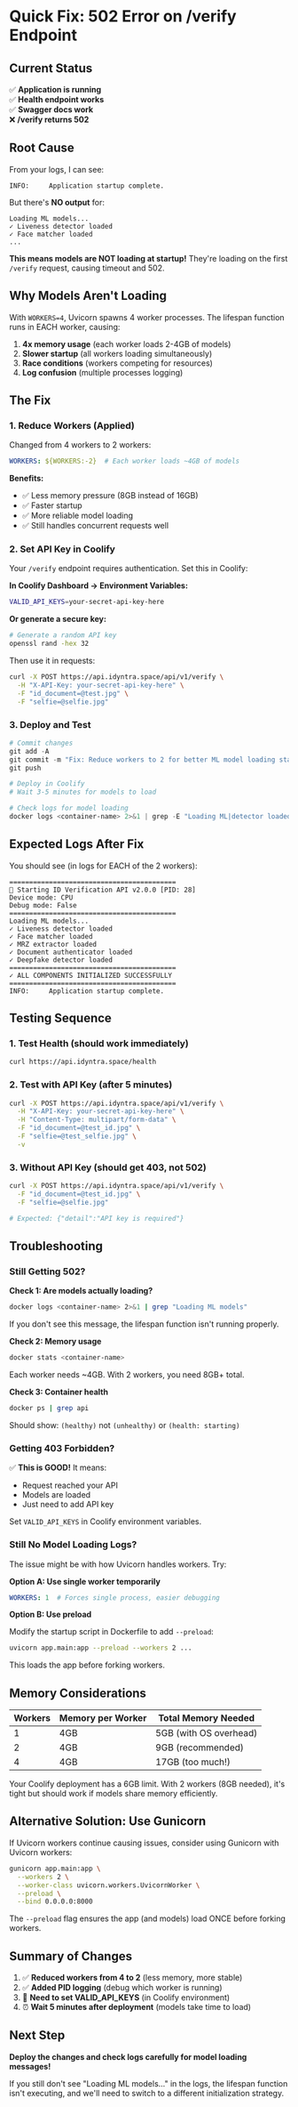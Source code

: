 # Quick Fix: 502 Error on /verify Endpoint

## Current Status

✅ **Application is running**  
✅ **Health endpoint works**  
✅ **Swagger docs work**  
❌ **/verify returns 502**

## Root Cause

From your logs, I can see:
```
INFO:     Application startup complete.
```

But there's **NO output** for:
```
Loading ML models...
✓ Liveness detector loaded
✓ Face matcher loaded
...
```

**This means models are NOT loading at startup!** They're loading on the first `/verify` request, causing timeout and 502.

## Why Models Aren't Loading

With `WORKERS=4`, Uvicorn spawns 4 worker processes. The lifespan function runs in EACH worker, causing:

1. **4x memory usage** (each worker loads 2-4GB of models)
2. **Slower startup** (all workers loading simultaneously)
3. **Race conditions** (workers competing for resources)
4. **Log confusion** (multiple processes logging)

## The Fix

### 1. Reduce Workers (Applied)

Changed from 4 workers to 2 workers:
```yaml
WORKERS: ${WORKERS:-2}  # Each worker loads ~4GB of models
```

**Benefits:**
- ✅ Less memory pressure (8GB instead of 16GB)
- ✅ Faster startup
- ✅ More reliable model loading
- ✅ Still handles concurrent requests well

### 2. Set API Key in Coolify

Your `/verify` endpoint requires authentication. Set this in Coolify:

**In Coolify Dashboard → Environment Variables:**
```bash
VALID_API_KEYS=your-secret-api-key-here
```

**Or generate a secure key:**
```bash
# Generate a random API key
openssl rand -hex 32
```

Then use it in requests:
```bash
curl -X POST https://api.idyntra.space/api/v1/verify \
  -H "X-API-Key: your-secret-api-key-here" \
  -F "id_document=@test.jpg" \
  -F "selfie=@selfie.jpg"
```

### 3. Deploy and Test

```powershell
# Commit changes
git add -A
git commit -m "Fix: Reduce workers to 2 for better ML model loading stability"
git push

# Deploy in Coolify
# Wait 3-5 minutes for models to load

# Check logs for model loading
docker logs <container-name> 2>&1 | grep -E "Loading ML|detector loaded|ALL COMPONENTS"
```

## Expected Logs After Fix

You should see (in logs for EACH of the 2 workers):

```
==========================================
🚀 Starting ID Verification API v2.0.0 [PID: 28]
Device mode: CPU
Debug mode: False
==========================================
Loading ML models...
✓ Liveness detector loaded
✓ Face matcher loaded
✓ MRZ extractor loaded
✓ Document authenticator loaded
✓ Deepfake detector loaded
==========================================
✓ ALL COMPONENTS INITIALIZED SUCCESSFULLY
==========================================
INFO:     Application startup complete.
```

## Testing Sequence

### 1. Test Health (should work immediately)
```bash
curl https://api.idyntra.space/health
```

### 2. Test with API Key (after 5 minutes)
```bash
curl -X POST https://api.idyntra.space/api/v1/verify \
  -H "X-API-Key: your-secret-api-key-here" \
  -H "Content-Type: multipart/form-data" \
  -F "id_document=@test_id.jpg" \
  -F "selfie=@test_selfie.jpg" \
  -v
```

### 3. Without API Key (should get 403, not 502)
```bash
curl -X POST https://api.idyntra.space/api/v1/verify \
  -F "id_document=@test_id.jpg" \
  -F "selfie=@selfie.jpg"

# Expected: {"detail":"API key is required"}
```

## Troubleshooting

### Still Getting 502?

**Check 1: Are models actually loading?**
```bash
docker logs <container-name> 2>&1 | grep "Loading ML models"
```

If you don't see this message, the lifespan function isn't running properly.

**Check 2: Memory usage**
```bash
docker stats <container-name>
```

Each worker needs ~4GB. With 2 workers, you need 8GB+ total.

**Check 3: Container health**
```bash
docker ps | grep api
```

Should show: `(healthy)` not `(unhealthy)` or `(health: starting)`

### Getting 403 Forbidden?

✅ **This is GOOD!** It means:
- Request reached your API
- Models are loaded
- Just need to add API key

Set `VALID_API_KEYS` in Coolify environment variables.

### Still No Model Loading Logs?

The issue might be with how Uvicorn handles workers. Try:

**Option A: Use single worker temporarily**
```yaml
WORKERS: 1  # Forces single process, easier debugging
```

**Option B: Use preload**

Modify the startup script in Dockerfile to add `--preload`:
```bash
uvicorn app.main:app --preload --workers 2 ...
```

This loads the app before forking workers.

## Memory Considerations

| Workers | Memory per Worker | Total Memory Needed |
|---------|-------------------|---------------------|
| 1 | 4GB | 5GB (with OS overhead) |
| 2 | 4GB | 9GB (recommended) |
| 4 | 4GB | 17GB (too much!) |

Your Coolify deployment has a 6GB limit. With 2 workers (8GB needed), it's tight but should work if models share memory efficiently.

## Alternative Solution: Use Gunicorn

If Uvicorn workers continue causing issues, consider using Gunicorn with Uvicorn workers:

```bash
gunicorn app.main:app \
  --workers 2 \
  --worker-class uvicorn.workers.UvicornWorker \
  --preload \
  --bind 0.0.0.0:8000
```

The `--preload` flag ensures the app (and models) load ONCE before forking workers.

## Summary of Changes

1. ✅ **Reduced workers from 4 to 2** (less memory, more stable)
2. ✅ **Added PID logging** (debug which worker is running)
3. 📝 **Need to set VALID_API_KEYS** (in Coolify environment)
4. ⏰ **Wait 5 minutes after deployment** (models take time to load)

## Next Step

**Deploy the changes and check logs carefully for model loading messages!**

If you still don't see "Loading ML models..." in the logs, the lifespan function isn't executing, and we'll need to switch to a different initialization strategy.
